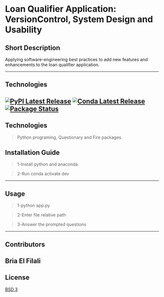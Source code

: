 # Loan Qualifier Application: VersionControl, System Design and Usability

## Short Description

Applying software-engineering best practices to add new features and enhancements to the loan qualifier application.
 
---

## Technologies
[![PyPI Latest Release](https://img.shields.io/pypi/v/pandas.svg)](https://pypi.org/project/pandas/)
[![Conda Latest Release](https://anaconda.org/conda-forge/pandas/badges/version.svg)](https://anaconda.org/anaconda/pandas/)
[![Package Status](https://img.shields.io/pypi/status/pandas.svg)](https://pypi.org/project/pandas/)
---

## Technologies

>Python programing, Questionary and Fire packages.

## Installation Guide
>1-Install python and anaconda

>2-Run conda activate dev
---

## Usage

>1-python app.py

>2-Enter file relative path

>3-Answer the prompted questions
---

## Contributors

Bria El Filali
---

## License

[BSD 3](LICENSE)
